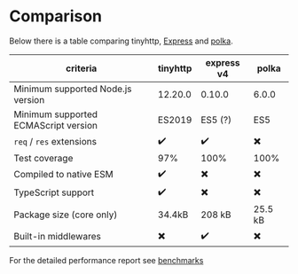 # Comparison

Below there is a table comparing tinyhttp, [Express](https://expressjs.com) and
[polka](https://github.com/lukeed/polka).

| criteria                             | tinyhttp | express v4 | polka   |
| ------------------------------------ | -------- | ---------- | ------- |
| Minimum supported Node.js version    | 12.20.0  | 0.10.0     | 6.0.0   |
| Minimum supported ECMAScript version | ES2019   | ES5 (?)    | ES5     |
| `req` / `res` extensions             | ✔️       | ✔️         | ✖️      |
| Test coverage                        | 97%      | 100%       | 100%    |
| Compiled to native ESM               | ✔️       | ✖️         | ✖️      |
| TypeScript support                   | ✔️       | ✖️         | ✖️      |
| Package size (core only)             | 34.4kB   | 208 kB     | 25.5 kB |
| Built-in middlewares                 | ✖️       | ✔️         | ✖️      |

For the detailed performance report see
[benchmarks](https://web-frameworks-benchmark.netlify.app/compare?f=polka,tinyhttp,express)
